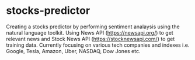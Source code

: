 # stocks-predictor
Creating a stocks predictor by performing sentiment analaysis using the natural language toolkit.
Using News API (https://newsapi.org/) to get relevant news and Stock News API (https://stocknewsapi.com/) to get training data.
Currently focusing on various tech companies and indexes i.e. Google, Tesla, Amazon, Uber, NASDAQ, Dow Jones etc.
